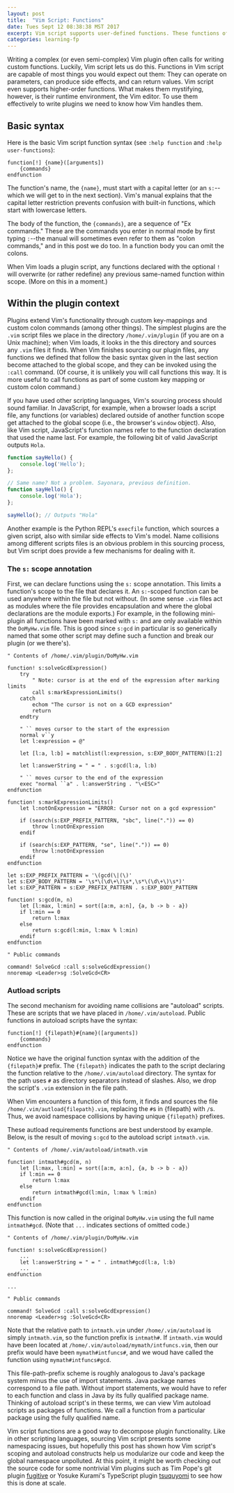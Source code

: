 ```yaml
---
layout: post
title:  "Vim Script: Functions"
date: Tues Sept 12 08:38:38 MST 2017
excerpt: Vim script supports user-defined functions. These functions offer a way to manage complexity in plugin scripts--just like functions in other programming contexts. This post covers their basic syntax and how to structure them in plugin scripts.
categories: learning-fp
---
```


Writing a complex (or even semi-complex) Vim plugin often calls for writing
custom functions. Luckily, Vim script lets us do this. Functions in Vim script
are capable of most things you would expect out them: They can operate on
parameters, can produce side effects, and can return values. Vim script even
supports higher-order functions. What makes them mystifying, however, is
their runtime environment, the Vim editor. To use them effectively to write
plugins we need to know how Vim handles them.

## Basic syntax

Here is the basic Vim script function syntax (see `:help function` and
`:help user-functions`):

```viml
function[!] {name}([arguments])
    {commands}
endfunction
```

The function's name, the `{name}`, must start with a capital letter (or an
`s:`--which we will get to in the next section). Vim's manual explains that the
capital letter restriction prevents confusion with built-in functions, which
start with lowercase letters.

The body of the function, the `{commands}`, are a sequence of "Ex commands."
These are the commands you enter in normal mode by first typing `:`--the manual
will sometimes even refer to them as "colon commands," and in this post we do too.
In a function body you can omit the colons.

When Vim loads a plugin script, any functions declared with the optional `!` will overwrite
(or rather redefine) any previous same-named function within scope. (More on
this in a moment.)

## Within the plugin context

Plugins extend Vim's functionality through custom
key-mappings and custom colon commands (among other things). The simplest
plugins are the `.vim` script files we place in the directory `/home/.vim/plugin`
(if you are on a Unix machine); when Vim loads, it looks in the
this directory and sources any `.vim` files it finds. When Vim
finishes sourcing our plugin files, any functions we defined that follow the
basic syntax given in the last section become attached to the global scope, and
they can be invoked using the `:call` command. (Of course, it is unlikely you
will call functions this way. It is more useful to call functions as part of
some custom key mapping or custom colon command.)

If you have used other scripting languages, Vim's sourcing process should sound
familiar. In JavaScript, for example, when a browser loads a script file, any
functions (or variables) declared outside of another function scope get
attached to the global scope (i.e., the browser's `window` object). Also, like
Vim script, JavaScript's function names refer to the function declaration that
used the name last. For example, the following bit of valid JavaScript outputs
`Hola`.
```javascript
function sayHello() {
    console.log('Hello');
};

// Same name? Not a problem. Sayonara, previous definition.
function sayHello() { 
    console.log('Hola');
};

sayHello(); // Outputs "Hola"
```

Another example is the Python REPL's `execfile` function, which sources a given
script, also with similar side effects to Vim's model.  Name
collisions among different scripts files is an obvious problem in this sourcing
process, but Vim script does provide a few mechanisms for dealing with it. 

### The `s:` scope annotation 

First, we can declare functions using the `s:` scope annotation. This
limits a function's scope to the file that declares it.  An `s:`-scoped
function can be used anywhere within the file but not without. (In some sense
`.vim` files act as modules where the file provides encapsulation and where the
global declarations are the module exports.) For example, in the following
mini-plugin all functions have been marked with `s:` and are only available
within the `DoMyHw.vim` file. This is good since `s:gcd` in particular is so
generically named that some other script may define such a function and break
our plugin (or we there's).

```viml
" Contents of /home/.vim/plugin/DoMyHw.vim

function! s:solveGcdExpression()
    try
        " Note: cursor is at the end of the expression after marking limits
        call s:markExpressionLimits()
    catch
        echom "The cursor is not on a GCD expression"
        return
    endtry

    " `` moves cursor to the start of the expression
    normal v``y
    let l:expression = @"

    let [l:a, l:b] = matchlist(l:expression, s:EXP_BODY_PATTERN)[1:2]

    let l:answerString = " = " . s:gcd(l:a, l:b)

    " `` moves cursor to the end of the expression
    exec "normal ``a" . l:answerString . "\<ESC>"
endfunction

function! s:markExpressionLimits()
    let l:notOnExpression = "ERROR: Cursor not on a gcd expression"

    if (search(s:EXP_PREFIX_PATTERN, "sbc", line(".")) == 0)
        throw l:notOnExpression
    endif

    if (search(s:EXP_PATTERN, "se", line(".")) == 0)
        throw l:notOnExpression
    endif
endfunction

let s:EXP_PREFIX_PATTERN = '\(gcd(\|(\)'
let s:EXP_BODY_PATTERN = '\s*\(\d\+\)\s*,\s*\(\d\+\)\s*)'
let s:EXP_PATTERN = s:EXP_PREFIX_PATTERN . s:EXP_BODY_PATTERN

function! s:gcd(m, n)
    let [l:max, l:min] = sort([a:m, a:n], {a, b -> b - a})
    if l:min == 0
        return l:max
    else
        return s:gcd(l:min, l:max % l:min)
    endif
endfunction

" Public commands

command! SolveGcd :call s:solveGcdExpression()
nnoremap <Leader>sg :SolveGcd<CR>
```

### Autload scripts

The second mechanism for avoiding name collisions are "autoload" scripts. These
are scripts that we have placed in `/home/.vim/autoload`. Public functions in
autoload scripts have the syntax:

```viml
function[!] {filepath}#{name}([arguments])
    {commands}
endfunction
```

Notice we have the original function syntax with the addition of the `{filepath}#` prefix.
The `{filepath}` indicates the path to the script declaring the function
relative to the `/home/.vim/autoload` directory. The syntax for the path uses
`#` as directory separators instead of slashes. Also, we drop the script's
`.vim` extension in the file path.

When Vim encounters a function of this form, it finds and sources the file
`/home/.vim/autload{filepath}.vim`, replacing the `#`s in {filepath} with
`/`s. Thus, we avoid namespace collisions by having unique `{filepath}` prefixes.

These autload requirements functions are best understood by example. Below, is
the result of moving `s:gcd` to the autoload script `intmath.vim`.

```viml
" Contents of /home/.vim/autoload/intmath.vim

function! intmath#gcd(m, n)
    let [l:max, l:min] = sort([a:m, a:n], {a, b -> b - a})
    if l:min == 0
        return l:max
    else
        return intmath#gcd(l:min, l:max % l:min)
    endif
endfunction
```

This function is now called in the original `DoMyHw.vim` using the full name
`intmath#gcd`. (Note that `...` indicates sections of omitted code.)

```viml
" Contents of /home/.vim/plugin/DoMyHw.vim

function! s:solveGcdExpression()
    ...
    let l:answerString = " = " . intmath#gcd(l:a, l:b)
    ...
endfunction

...

" Public commands

command! SolveGcd :call s:solveGcdExpression()
nnoremap <Leader>sg :SolveGcd<CR>
```

Note that the relative path to `intmath.vim` under `/home/.vim/autoload` is simply
`intmath.vim`, so the function prefix is `intmath#`. If `intmath.vim` would
have been located at `/home/.vim/autoload/mymath/intfuncs.vim`, then our prefix
would have been `mymath#intfuncs#`, and we woud have called the function using
`mymath#intfuncs#gcd`.

This file-path-prefix scheme is roughly analogous to Java's package system minus
the use of import statements. Java package names correspond to a file path.
Without import statements, we would have to refer to each function and class in
Java by its fully qualified package name. Thinking of autoload script's in these
terms, we can view Vim autoload scripts as packages of functions. We call a
function from a particular package using the fully qualified name.

Vim script functions are a good way to decompose plugin functionality. Like in
other scripting languages, sourcing Vim script presents some namespacing
issues, but hopefully this post has shown how Vim script's scoping and autoload
constructs help us modularize our code and keep the global namespace
unpolluted. At this point, it might be worth checking out the source code for
some nontrivial Vim plugins such as Tim Pope's git plugin
[fugitive](https://github.com/tpope/vim-fugitive) or Yosuke Kurami's TypeScript
plugin [tsuquyomi](https://github.com/Quramy/tsuquyomi) to see how this is done
at scale.
